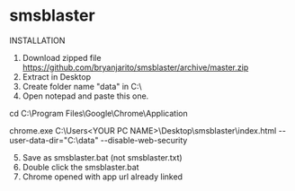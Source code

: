 # smsblaster
INSTALLATION
1. Download zipped file https://github.com/bryanjarito/smsblaster/archive/master.zip
2. Extract in Desktop
3. Create folder name "data" in C:\
4. Open notepad and paste this one.
    
cd C:\Program Files\Google\Chrome\Application

chrome.exe C:\Users\<YOUR PC NAME>\Desktop\smsblaster\index.html --user-data-dir="C:\data" --disable-web-security
      
5. Save as smsblaster.bat (not smsblaster.txt)
6. Double click the smsblaster.bat
7. Chrome opened with app url already linked
